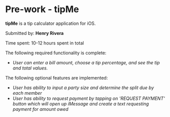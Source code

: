 # Pre-work - tipMe

**tipMe** is a tip calculator application for iOS.

Submitted by: **Henry Rivera**

Time spent: 10-12 hours spent in total


The following required functionality is complete:
- *User can enter a bill amount, choose a tip percentage, and see the tip and total values.*

The following optional features are implemented:
- *User has ability to input a party size and determine the split due by each member*
- *User has ability to request payment by tapping on 'REQUEST PAYMENT' button which will open up iMessage and create a text requesting payment for amount owed*
